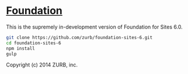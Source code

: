 # [Foundation](http://foundation.zurb.com)

This is the supremely in-development version of Foundation for Sites 6.0.

```bash
git clone https://github.com/zurb/foundation-sites-6.git
cd foundation-sites-6
npm install
gulp
```

Copyright (c) 2014 ZURB, inc.
